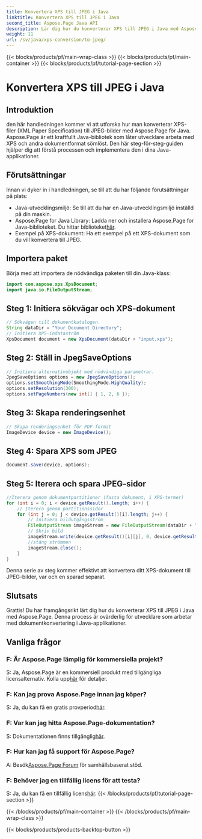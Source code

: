 ```yaml
---
title: Konvertera XPS till JPEG i Java
linktitle: Konvertera XPS till JPEG i Java
second_title: Aspose.Page Java API
description: Lär dig hur du konverterar XPS till JPEG i Java med Aspose.Page. En omfattande guide med steg-för-steg-instruktioner för sömlös integration.
weight: 11
url: /sv/java/xps-conversion/to-jpeg/
---
```


{{< blocks/products/pf/main-wrap-class >}}
{{< blocks/products/pf/main-container >}}
{{< blocks/products/pf/tutorial-page-section >}}

# Konvertera XPS till JPEG i Java

## Introduktion
den här handledningen kommer vi att utforska hur man konverterar XPS-filer (XML Paper Specification) till JPEG-bilder med Aspose.Page för Java. Aspose.Page är ett kraftfullt Java-bibliotek som låter utvecklare arbeta med XPS och andra dokumentformat sömlöst. Den här steg-för-steg-guiden hjälper dig att förstå processen och implementera den i dina Java-applikationer.
## Förutsättningar
Innan vi dyker in i handledningen, se till att du har följande förutsättningar på plats:
- Java-utvecklingsmiljö: Se till att du har en Java-utvecklingsmiljö inställd på din maskin.
-  Aspose.Page for Java Library: Ladda ner och installera Aspose.Page for Java-biblioteket. Du hittar biblioteket[här](https://releases.aspose.com/page/java/).
- Exempel på XPS-dokument: Ha ett exempel på ett XPS-dokument som du vill konvertera till JPEG.
## Importera paket
Börja med att importera de nödvändiga paketen till din Java-klass:
```java
import com.aspose.xps.XpsDocument;
import java.io.FileOutputStream;
```
## Steg 1: Initiera sökvägar och XPS-dokument
```java
// Sökvägen till dokumentkatalogen.
String dataDir = "Your Document Directory";
// Initiera XPS-indataström
XpsDocument document = new XpsDocument(dataDir + "input.xps");
```
## Steg 2: Ställ in JpegSaveOptions
```java
// Initiera alternativobjekt med nödvändiga parametrar.
JpegSaveOptions options = new JpegSaveOptions();
options.setSmoothingMode(SmoothingMode.HighQuality);
options.setResolution(300);
options.setPageNumbers(new int[] { 1, 2, 6 });
```
## Steg 3: Skapa renderingsenhet
```java
// Skapa renderingsenhet för PDF-format
ImageDevice device = new ImageDevice();
```
## Steg 4: Spara XPS som JPEG
```java
document.save(device, options);
```
## Steg 5: Iterera och spara JPEG-sidor
```java
//Iterera genom dokumentpartitioner (fasta dokument, i XPS-termer)
for (int i = 0; i < device.getResult().length; i++) {
    // Iterera genom partitionssidor
    for (int j = 0; j < device.getResult()[i].length; j++) {
        // Initiera bildutgångsström
        FileOutputStream imageStream = new FileOutputStream(dataDir + "XPStoJPEG" + "_" + (i + 1) + "_" + (j + 1) + ".jpeg");
        // Skriv bild
        imageStream.write(device.getResult()[i][j], 0, device.getResult()[i][j].length);
        //stäng strömmen
        imageStream.close();
    }
}
```
Denna serie av steg kommer effektivt att konvertera ditt XPS-dokument till JPEG-bilder, var och en sparad separat.
## Slutsats
Grattis! Du har framgångsrikt lärt dig hur du konverterar XPS till JPEG i Java med Aspose.Page. Denna process är ovärderlig för utvecklare som arbetar med dokumentkonvertering i Java-applikationer.
## Vanliga frågor

### F: Är Aspose.Page lämplig för kommersiella projekt?
 S: Ja, Aspose.Page är en kommersiell produkt med tillgängliga licensalternativ. Kolla upp[här](https://purchase.aspose.com/buy) för detaljer.
### F: Kan jag prova Aspose.Page innan jag köper?
 S: Ja, du kan få en gratis provperiod[här](https://releases.aspose.com/).
### F: Var kan jag hitta Aspose.Page-dokumentation?
 S: Dokumentationen finns tillgänglig[här](https://reference.aspose.com/page/java/).
### F: Hur kan jag få support för Aspose.Page?
 A: Besök[Aspose.Page Forum](https://forum.aspose.com/c/page/39) för samhällsbaserat stöd.
### F: Behöver jag en tillfällig licens för att testa?
 S: Ja, du kan få en tillfällig licens[här](https://purchase.aspose.com/temporary-license/).
{{< /blocks/products/pf/tutorial-page-section >}}

{{< /blocks/products/pf/main-container >}}
{{< /blocks/products/pf/main-wrap-class >}}

{{< blocks/products/products-backtop-button >}}
